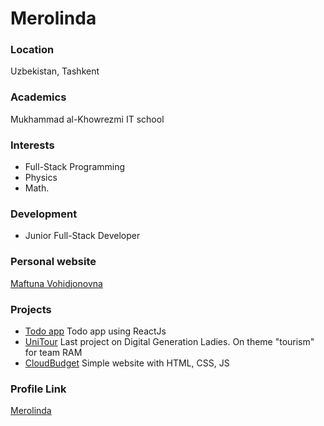 # Merolinda

### Location

Uzbekistan, Tashkent

### Academics

Mukhammad al-Khowrezmi IT school 

### Interests

- Full-Stack Programming
- Physics
- Math.

### Development

- Junior Full-Stack Developer

### Personal website

[Maftuna Vohidjonovna](https://maftuna-vohidjonovna.netlify.app/)

### Projects

- [Todo app](https://github.com/MaisieDev/TodoApp) Todo app using ReactJs
- [UniTour](https://github.com/MaisieDev/UniTour) Last project on Digital Generation Ladies. On theme "tourism" for team RAM
- [CloudBudget](CloudBudget) Simple website with HTML, CSS, JS

### Profile Link

[Merolinda](https://github.com/MaisieDev)
